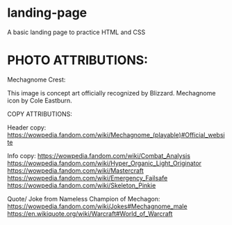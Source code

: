 # landing-page
A basic landing page to practice HTML and CSS

PHOTO ATTRIBUTIONS:
=============================================
Mechagnome Crest: 

This image is concept art officially recognized by Blizzard.
Mechagnome icon by Cole Eastburn.

COPY ATTRIBUTIONS:

Header copy:
https://wowpedia.fandom.com/wiki/Mechagnome_(playable)#Official_website

Info copy:
https://wowpedia.fandom.com/wiki/Combat_Analysis
https://wowpedia.fandom.com/wiki/Hyper_Organic_Light_Originator
https://wowpedia.fandom.com/wiki/Mastercraft
https://wowpedia.fandom.com/wiki/Emergency_Failsafe
https://wowpedia.fandom.com/wiki/Skeleton_Pinkie


Quote/ Joke from Nameless Champion of Mechagon:
https://wowpedia.fandom.com/wiki/Jokes#Mechagnome_male
https://en.wikiquote.org/wiki/Warcraft#World_of_Warcraft
